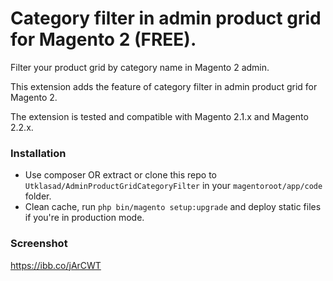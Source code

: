 # Category filter in admin product grid for Magento 2 (FREE).
Filter your product grid by category name in Magento 2 admin.

This extension adds the feature of category filter in admin product grid for Magento 2.

The extension is tested and compatible with Magento 2.1.x and Magento 2.2.x.

### Installation
* Use composer OR extract or clone this repo to `Utklasad/AdminProductGridCategoryFilter` in your `magentoroot/app/code` folder.
* Clean cache, run `php bin/magento setup:upgrade` and deploy static files if you're in production mode.

### Screenshot
https://ibb.co/jArCWT